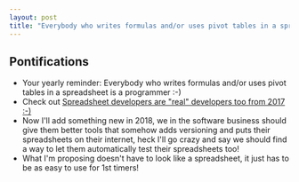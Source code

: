 ```yaml
---
layout: post
title: "Everybody who writes formulas and/or uses pivot tables in a spreadsheet is a programmer"
---
```


## Pontifications

* Your yearly reminder: Everybody who writes formulas and/or uses pivot tables in a spreadsheet is a programmer :-) 
* Check out [Spreadsheet developers are "real" developers too from 2017 :-)](http://rolandtanglao.com/2017/04/26/p1-spreadsheet-developers-are-real-developers-too/)
* Now I'll add something new in 2018, we in the software business should give them better tools that somehow adds versioning and puts their spreadsheets on their internet, heck I'll go crazy and say we should find a way to let them automatically test their spreadsheets too!
* What I'm proposing doesn't have to look like a spreadsheet, it just has to be as easy to use for 1st timers!


